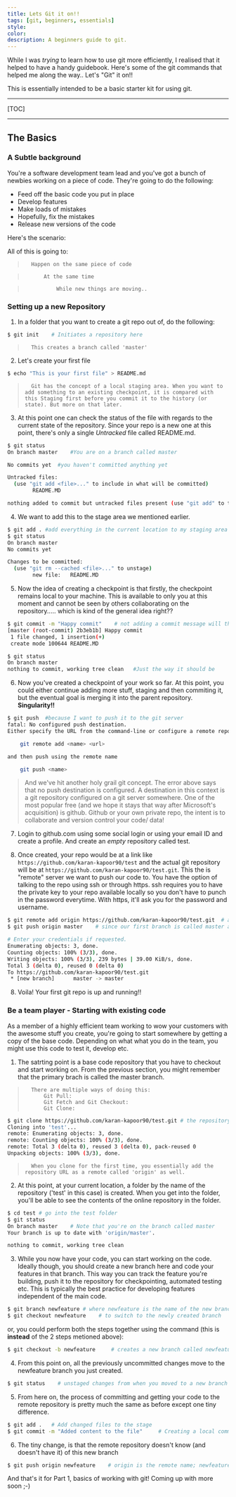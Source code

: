 ```yaml
---
title: Lets Git it on!!
tags: [git, beginners, essentials]
style: 
color: 
description: A beginners guide to git.
---
```


While I was *trying* to learn how to use git more efficiently, I realised that it helped to have a handy guidebook. Here's some of the git commands that helped me along the way.. Let's "Git" it on!! 

This is essentially intended to be a basic starter kit for using git.

---

[TOC]

---
## The Basics

### A Subtle background

You're a software development team lead and you've got a bunch of newbies working on a piece of code. They're going to do the following:

* Feed off the basic code you put in place
* Develop features
* Make loads of mistakes
* Hopefully, fix the mistakes
* Release new versions of the code

Here's the scenario:

All of this is going to:
>       Happen on the same piece of code

>           At the same time

>               While new things are moving..    

### Setting up a new Repository

1. In a folder that you want to create a git repo out of, do the following:

``` bash
$ git init    # Initiates a repository here
```
>       This creates a branch called 'master'

2. Let's create your first file

``` bash
$ echo "This is your first file" > README.md
```

>       Git has the concept of a local staging area. When you want to add something to an existing checkpoint, it is compared with this Staging first before you commit it to the history (or state). But more on that later.

3. At this point one can check the status of the file with regards to the current state of the repository. Since your repo is a new one at this point, there's only a single *Untracked* file called README.md. 

``` bash
$ git status
On branch master    #You are on a branch called master

No commits yet  #you haven't committed anything yet

Untracked files:
  (use "git add <file>..." to include in what will be committed)
        README.MD

nothing added to commit but untracked files present (use "git add" to track)    #self explainatory much?
```

4. We want to add this to the stage area we mentioned earlier.
``` bash
$ git add . #add everything in the current location to my staging area
$ git status
On branch master
No commits yet

Changes to be committed:
  (use "git rm --cached <file>..." to unstage)
        new file:   README.MD
```
5. Now the idea of creating a checkpoint is that firstly, the checkpoint remains local to your machine. This is available to only you at this moment and cannot be seen by others collaborating on the repository..... which is kind of the general idea right??

``` bash
$ git commit -m "Happy commit"    # not adding a commit message will throw an error. It's good manners really :)
[master (root-commit) 2b3eb1b] Happy commit
 1 file changed, 1 insertion(+)
 create mode 100644 README.MD

$ git status
On branch master
nothing to commit, working tree clean   #Just the way it should be
```

6. Now you've created a checkpoint of your work so far. At this point, you could either continue adding more stuff, staging and then commiting it, but the eventual goal is merging it into the parent repository. **Singularity!!**

``` bash
$ git push  #because I want to push it to the git server
fatal: No configured push destination.
Either specify the URL from the command-line or configure a remote repository using

    git remote add <name> <url>

and then push using the remote name

    git push <name>
```
> And we've hit another holy grail git concept. The error above says that no push destination is configured. A destination in this context is a git repository configured on a git server somewhere. One of the most popular free (and we hope it stays that way after Microsoft's acquisition) is github. Github or your own private repo, the intent is to collaborate and version control your code/ data!

7. Login to github.com using some social login or using your email ID and create a profile. And create an _empty_ repository called test. 


8. Once created, your repo would be at a link like `https://github.com/karan-kapoor90/test` and the actual git repository will be at `https://github.com/karan-kapoor90/test.git`. This the is "remote" server we want to push our code to. 
You have the option of talking to the repo using ssh or through https. ssh requires you to have the private key to your repo available locally so you don't have to punch in the password everytime. With https, it'll ask you for the password and username.

``` bash 
$ git remote add origin https://github.com/karan-kapoor90/test.git  # adding a remote called origin to our github repo
$ git push origin master    # since our first branch is called master and the remote name is origin

# Enter your credentials if requested.
Enumerating objects: 3, done.
Counting objects: 100% (3/3), done.
Writing objects: 100% (3/3), 239 bytes | 39.00 KiB/s, done.
Total 3 (delta 0), reused 0 (delta 0)
To https://github.com/karan-kapoor90/test.git
 * [new branch]      master -> master
```

8. Voila! Your first git repo is up and running!!

### Be a team player - Starting with existing code

As a member of a highly efficient team working to wow your customers with the awesome stuff you create, you're going to start somewhere by getting a copy of the base code. Depending on what what you do in the team, you might use this code to test it, develop etc. 

1. The satrting point is a base code repository that you have to checkout and start working on. From the previous section, you might remember that the primary brach is called the master branch. 


>       There are multiple ways of doing this:
>           Git Pull:
>           Git Fetch and Git Checkout:
>           Git Clone:

``` bash 
$ git clone https://github.com/karan-kapoor90/test.git # the repository 
Cloning into 'test'...
remote: Enumerating objects: 3, done.
remote: Counting objects: 100% (3/3), done.
remote: Total 3 (delta 0), reused 3 (delta 0), pack-reused 0
Unpacking objects: 100% (3/3), done.
```
>       When you clone for the first time, you essentially add the repository URL as a remote called 'origin' as well.

2. At this point, at your current location, a folder by the name of the repository ('test' in this case) is created. When you get into the folder, you'll be able to see the contents of the online repository in the folder. 

``` bash
$ cd test # go into the test folder
$ git status
On branch master    # Note that you're on the branch called master
Your branch is up to date with 'origin/master'.

nothing to commit, working tree clean
```

3. While you now have your code, you can start working on the code. Ideally though, you should create a new branch here and code your features in that branch. This way you can track the feature you're building, push it to the repository for checkpointing, automated testing etc. This is typically the best practice for developing features independent of the main code. 

``` bash
$ git branch newfeature # where newfeature is the name of the new branch
$ git checkout newfeature    # to switch to the newly created branch
```
or, you could perform both the steps together using the command (this is **instead** of the 2 steps metioned above):

``` bash
$ git checkout -b newfeature     # creates a new branch called newfeature and switches to this branch
```
4. From this point on, all the previously uncommitted changes move to the newfeature branch you just created. 

``` bash
$ git status    # unstaged changes from when you moved to a new branch
```

5. From here on, the process of committing and getting your code to the remote repository is pretty much the same as before except one tiny difference.

``` bash
$ git add .   # Add changed files to the stage
$ git commit -m "Added content to the file"     # Creating a local commit
```

6. The tiny change, is that the remote repository doesn't know (and doesn't have it) of this new branch

``` bash
$ git push origin newfeature    # origin is the remote name; newfeature is the branch
```

And that's it for Part 1, basics of working with git! Coming up with more soon ;-)

